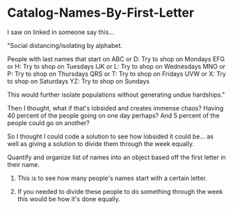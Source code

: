 # Catalog-Names-By-First-Letter
I saw on linked in someone say this...

"Social distancing/isolating by alphabet. 

People with last names that start on
ABC or D:  Try to shop on Mondays
EFG or H:  Try to shop on Tuesdays
IJK or L:  Try to shop on Wednesdays
MNO or P: Try to shop on Thursdays
QRS or T: Try to shop on Fridays
UVW or X: Try to shop on Saturdays
YZ: Try to shop on Sundays

This would further isolate populations without generating undue hardships."


Then I thought, what if that's lobsided and creates immense chaos?  Having 40 percent of the people going on one day perhaps?  And 5 percent of the people could go on another?

So I thought I could code a solution to see how lobsided it could be... as well as giving a solution to divide them through the week equally.



Quantify and organize list of names into an object based off the first letter in their name.

1.  This is to see how many people's names start with a certain letter.

2.  If you needed to divide these people to do something through the week this would be how it's done equally.
